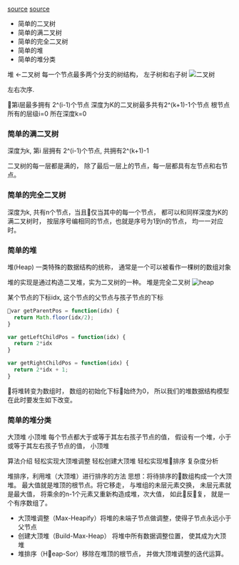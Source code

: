 [source](https://juejin.im/post/5b3608336fb9a00e765e8ed4)
[source](http://bubkoo.com/2014/01/14/sort-algorithm/heap-sort/)

- 简单的二叉树
- 简单的满二叉树
- 简单的完全二叉树
- 简单的堆
- 简单的堆分类

堆
  <-二叉树
  每一个节点最多两个分支的树结构， 左子树和右子树
  ![二叉树](https://user-gold-cdn.xitu.io/2018/6/29/1644b1037a8c7413?imageView2/0/w/1280/h/960/format/webp/ignore-error/1)

  左右次序.

  第i层最多拥有 2^(i-1)个节点
  深度为K的二叉树最多共有2^(k+1)-1个节点
  根节点所有的层级i=0 所在深度k=0

### 简单的满二叉树

深度为k, 第i 层拥有 2^(i-1)个节点, 共拥有2^(k+1)-1                         

二叉树的每一层都是满的， 除了最后一层上的节点，每一层都具有左节点和右节点。

### 简单的完全二叉树
深度为k, 共有n个节点，当且仅当其中的每一个节点， 都可以和同样深度为K的满二叉树时， 按层序号编相同的节点，也就是序号为1到n的节点， 均一一对应时。

### 简单的堆
堆(Heap) 一类特殊的数据结构的统称， 通常是一个可以被看作一棵树的数组对象

堆的实现是通过构造二叉堆，实为二叉树的一种。
堆是完全二叉树
![heap](https://user-gold-cdn.xitu.io/2018/6/29/1644b1037d4c722a?imageView2/0/w/1280/h/960/format/webp/ignore-error/1)

某个节点的下标idx, 这个节点的父节点与孩子节点的下标

```js
var getParentPos = function(idx) {
  return Math.floor(idx/2);
}

var getLeftChildPos = function(idx) {
  return 2*idx
}

var getRightChildPos = function(idx) {
  return 2*idx + 1;
}
```

将堆转变为数组时， 数组的初始化下标始终为0， 所以我们的堆数据结构模型在此时要发生如下改变。

### 简单的堆分类
大顶堆  小顶堆
每个节点都大于或等于其左右孩子节点的值，
假设有一个堆，小于或等于其左右孩子节点的值， 小顶堆

算法介绍
轻松实现大顶堆调整
轻松创建大顶堆
轻松实现堆排序
复杂度分析

堆排序，利用堆（大顶堆）进行排序的方法
思想：将待排序的数组构成一个大顶堆。 最大值就是堆顶的根节点。将它移走， 与堆组的未层元素交换， 未层元素就是最大值， 将乘余的n-1个元素又重新构造成堆，次大值， 如此反复， 就是一个有序数组了。 

- 大顶堆调整（Max-Heapify）将堆的未端子节点做调整，使得子节点永远小于父节点
- 创建大顶堆（Build-Max-Heap） 将堆中所有数据调整位置， 使其成为大顶堆
- 堆排序（Heap-Sor）移除在堆顶的根节点， 并做大顶堆调整的迭代运算。
